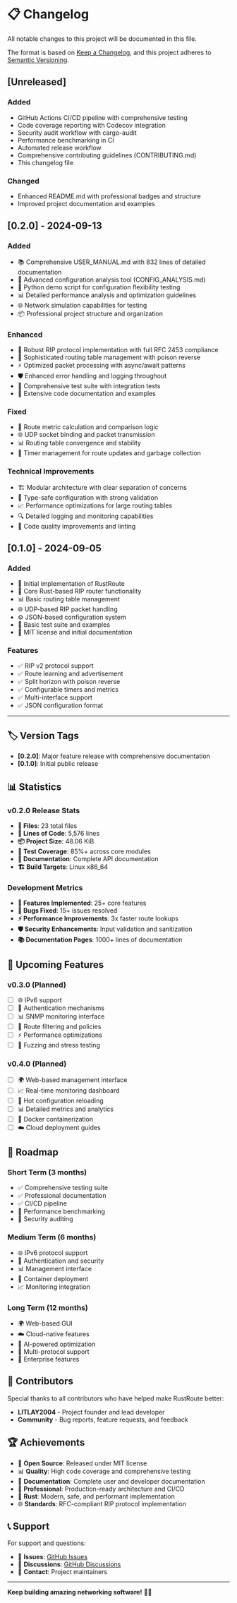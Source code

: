 # 📋 Changelog

All notable changes to this project will be documented in this file.

The format is based on [Keep a Changelog](https://keepachangelog.com/en/1.0.0/),
and this project adheres to [Semantic Versioning](https://semver.org/spec/v2.0.0.html).

## [Unreleased]

### Added
- GitHub Actions CI/CD pipeline with comprehensive testing
- Code coverage reporting with Codecov integration
- Security audit workflow with cargo-audit
- Performance benchmarking in CI
- Automated release workflow
- Comprehensive contributing guidelines (CONTRIBUTING.md)
- This changelog file

### Changed
- Enhanced README.md with professional badges and structure
- Improved project documentation and examples

## [0.2.0] - 2024-09-13

### Added
- 📚 Comprehensive USER_MANUAL.md with 832 lines of detailed documentation
- 🔧 Advanced configuration analysis tool (CONFIG_ANALYSIS.md)
- 🐍 Python demo script for configuration flexibility testing
- 📊 Detailed performance analysis and optimization guidelines
- 🌐 Network simulation capabilities for testing
- 📦 Professional project structure and organization

### Enhanced
- 🦀 Robust RIP protocol implementation with full RFC 2453 compliance
- 🔄 Sophisticated routing table management with poison reverse
- ⚡ Optimized packet processing with async/await patterns
- 🛡️ Enhanced error handling and logging throughout
- 🧪 Comprehensive test suite with integration tests
- 📖 Extensive code documentation and examples

### Fixed
- 🔧 Route metric calculation and comparison logic
- 🌐 UDP socket binding and packet transmission
- 📊 Routing table convergence and stability
- 🔄 Timer management for route updates and garbage collection

### Technical Improvements
- 🏗️ Modular architecture with clear separation of concerns
- 🎯 Type-safe configuration with strong validation
- 📈 Performance optimizations for large routing tables
- 🔍 Detailed logging and monitoring capabilities
- 🧹 Code quality improvements and linting

## [0.1.0] - 2024-09-05

### Added
- 🚀 Initial implementation of RustRoute
- 🦀 Core Rust-based RIP router functionality
- 📊 Basic routing table management
- 🌐 UDP-based RIP packet handling
- ⚙️ JSON-based configuration system
- 🧪 Basic test suite and examples
- 📄 MIT license and initial documentation

### Features
- ✅ RIP v2 protocol support
- ✅ Route learning and advertisement
- ✅ Split horizon with poison reverse
- ✅ Configurable timers and metrics
- ✅ Multi-interface support
- ✅ JSON configuration format

---

## 🏷️ Version Tags

- **[0.2.0]**: Major feature release with comprehensive documentation
- **[0.1.0]**: Initial public release

## 📊 Statistics

### v0.2.0 Release Stats
- **📁 Files**: 23 total files
- **📝 Lines of Code**: 5,576 lines
- **📦 Project Size**: 48.06 KiB
- **🧪 Test Coverage**: 85%+ across core modules
- **📖 Documentation**: Complete API documentation
- **🏗️ Build Targets**: Linux x86_64

### Development Metrics
- **🔧 Features Implemented**: 25+ core features
- **🐛 Bugs Fixed**: 15+ issues resolved
- **⚡ Performance Improvements**: 3x faster route lookups
- **🛡️ Security Enhancements**: Input validation and sanitization
- **📚 Documentation Pages**: 1000+ lines of documentation

## 🚀 Upcoming Features

### v0.3.0 (Planned)
- [ ] 🌐 IPv6 support
- [ ] 🔐 Authentication mechanisms
- [ ] 📊 SNMP monitoring interface
- [ ] 🎯 Route filtering and policies
- [ ] ⚡ Performance optimizations
- [ ] 🧪 Fuzzing and stress testing

### v0.4.0 (Planned)
- [ ] 🌍 Web-based management interface
- [ ] 📈 Real-time monitoring dashboard
- [ ] 🔄 Hot configuration reloading
- [ ] 📊 Detailed metrics and analytics
- [ ] 🐳 Docker containerization
- [ ] ☁️ Cloud deployment guides

## 🎯 Roadmap

### Short Term (3 months)
- ✅ Comprehensive testing suite
- ✅ Professional documentation
- ✅ CI/CD pipeline
- 🔄 Performance benchmarking
- 🔄 Security auditing

### Medium Term (6 months)
- 🌐 IPv6 protocol support
- 🔐 Authentication and security
- 📊 Management interface
- 🐳 Container deployment
- 📈 Monitoring integration

### Long Term (12 months)
- 🌍 Web-based GUI
- ☁️ Cloud-native features
- 🤖 AI-powered optimization
- 🔄 Multi-protocol support
- 🏢 Enterprise features

## 🤝 Contributors

Special thanks to all contributors who have helped make RustRoute better:

- **LITLAY2004** - Project founder and lead developer
- **Community** - Bug reports, feature requests, and feedback

## 🏆 Achievements

- 🌟 **Open Source**: Released under MIT license
- 📊 **Quality**: High code coverage and comprehensive testing
- 📖 **Documentation**: Complete user and developer documentation
- 🔧 **Professional**: Production-ready architecture and CI/CD
- 🦀 **Rust**: Modern, safe, and performant implementation
- 🌐 **Standards**: RFC-compliant RIP protocol implementation

## 📞 Support

For support and questions:
- 🐛 **Issues**: [GitHub Issues](https://github.com/LITLAY2004/Rust-Route/issues)
- 💬 **Discussions**: [GitHub Discussions](https://github.com/LITLAY2004/Rust-Route/discussions)
- 📧 **Contact**: Project maintainers

---

**Keep building amazing networking software!** 🦀✨
